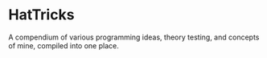 # HatTricks
A compendium of various programming ideas, theory testing, and concepts of mine, compiled into one place.
